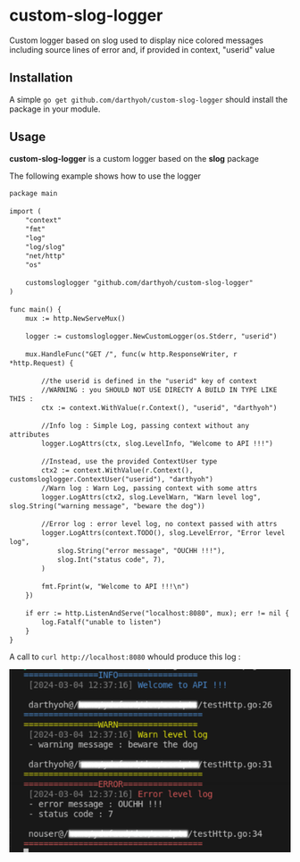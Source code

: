 # custom-slog-logger
Custom logger based on slog used to display nice colored messages including source lines of error and, if provided in context, "userid" value

## Installation

A simple `go get github.com/darthyoh/custom-slog-logger` should install the package in your module.

## Usage

**custom-slog-logger** is a custom logger based on the **slog** package

The following example shows how to use the logger

```
package main

import (
	"context"
	"fmt"
	"log"
	"log/slog"
	"net/http"
	"os"

	customsloglogger "github.com/darthyoh/custom-slog-logger"
)

func main() {
	mux := http.NewServeMux()

	logger := customsloglogger.NewCustomLogger(os.Stderr, "userid")

	mux.HandleFunc("GET /", func(w http.ResponseWriter, r *http.Request) {

		//the userid is defined in the "userid" key of context
		//WARNING : you SHOULD NOT USE DIRECTY A BUILD IN TYPE LIKE THIS :
		ctx := context.WithValue(r.Context(), "userid", "darthyoh")

		//Info log : Simple Log, passing context without any attributes
		logger.LogAttrs(ctx, slog.LevelInfo, "Welcome to API !!!")

		//Instead, use the provided ContextUser type
		ctx2 := context.WithValue(r.Context(), customsloglogger.ContextUser("userid"), "darthyoh")
		//Warn log : Warn Log, passing context with some attrs
		logger.LogAttrs(ctx2, slog.LevelWarn, "Warn level log", slog.String("warning message", "beware the dog"))

		//Error log : error level log, no context passed with attrs
		logger.LogAttrs(context.TODO(), slog.LevelError, "Error level log",
			slog.String("error message", "OUCHH !!!"),
			slog.Int("status code", 7),
		)

		fmt.Fprint(w, "Welcome to API !!!\n")
	})

	if err := http.ListenAndServe("localhost:8080", mux); err != nil {
		log.Fatalf("unable to listen")
	}
}

```

A call to `curl http://localhost:8080` whould produce this log :

![Log result](result.png)




